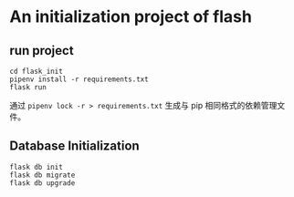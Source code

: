 # An initialization project of flash

## run project
```
cd flask_init
pipenv install -r requirements.txt
flask run
```

通过 ```pipenv lock -r > requirements.txt``` 生成与 pip 相同格式的依赖管理文件。

## Database Initialization
```
flask db init
flask db migrate
flask db upgrade
```
